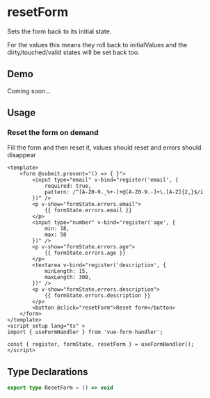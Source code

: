 # resetForm

Sets the form back to its initial state.

For the values this means they roll back to initialValues and the dirty/touched/valid states will be set back too.

## Demo

Coming soon...

## Usage

### Reset the form on demand

Fill the form and then reset it, values should reset and errors should disappear

```vue
<template>
    <form @submit.prevent="() => { }">
        <input type="email" v-bind="register('email', {
            required: true,
            pattern: /^[A-Z0-9._%+-]+@[A-Z0-9.-]+\.[A-Z]{2,}$/i
        })" />
        <p v-show="formState.errors.email">
            {{ formState.errors.email }}
        </p>
        <input type="number" v-bind="register('age', {
            min: 18,
            max: 50
        })" />
        <p v-show="formState.errors.age">
            {{ formState.errors.age }}
        </p>
        <textarea v-bind="register('description', {
            minLength: 15,
            maxLength: 300,
        })" />
        <p v-show="formState.errors.description">
            {{ formState.errors.description }}
        </p>
        <button @click="resetForm">Reset form</button>
    </form>
</template>
<script setup lang="ts" >
import { useFormHandler } from 'vue-form-handler';

const { register, formState, resetForm } = useFormHandler();
</script>
```


## Type Declarations

```ts
export type ResetForm = () => void
```